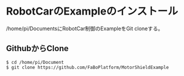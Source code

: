 # RobotCarのExampleのインストール

/home/pi/DocumentsにRobotCar制御のExampleをGit cloneする。

## GithubからClone


```shell
$ cd /home/pi/Document
$ git clone https://github.com/FaBoPlatform/MotorShieldExample
```

